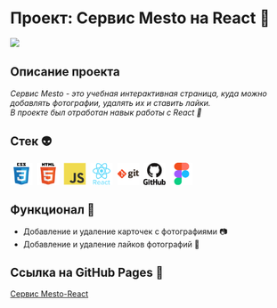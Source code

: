 # **Проект: Сервис Mesto на React** :milky_way:

<img src="https://media.giphy.com/media/lXC2gmHf2ypUs/giphy.gif">

## **Описание проекта**

_Сервис Mesto - это учебная интерактивная страница, куда можно добавлять фотографии, удалять их и ставить лайки._  
_В проекте был отработан навык работы с React :tada:_


## **Стек** 👽

<div>
    <img src="https://raw.githubusercontent.com/devicons/devicon/master/icons/css3/css3-original-wordmark.svg" width="40" height="40">&nbsp;
    <img src="https://raw.githubusercontent.com/devicons/devicon/master/icons/html5/html5-original-wordmark.svg" width="40" height="40">&nbsp;
    <img src="https://raw.githubusercontent.com/devicons/devicon/1119b9f84c0290e0f0b38982099a2bd027a48bf1/icons/javascript/javascript-original.svg" width="40" height="40">&nbsp;
    <img src="https://raw.githubusercontent.com/devicons/devicon/1119b9f84c0290e0f0b38982099a2bd027a48bf1/icons/react/react-original-wordmark.svg" width="40" height="40">&nbsp;
    <img src="https://raw.githubusercontent.com/devicons/devicon/master/icons/git/git-original-wordmark.svg" width="40" height="40">&nbsp;
    <img src="https://raw.githubusercontent.com/devicons/devicon/master/icons/github/github-original-wordmark.svg" width="40" height="40">&nbsp;
    <img src="https://raw.githubusercontent.com/devicons/devicon/master/icons/figma/figma-original.svg" width="40" height="40">&nbsp;
</div>



## **Функционал** :dizzy:
- Добавление и удаление карточек с фотографиями :camera:
- Добавление и удаление лайков фотографий :sparkling_heart:



## **Cсылкa на GitHub Pages** 👀

<a href="https://mariiagudkova.github.io/mesto-react/" target="_blank">Сервис Mesto-React</a>

<img src="https://komarev.com/ghpvc/?username=your-github-username&style=flat-square&color=9932CC" alt=""/>

